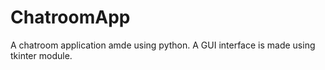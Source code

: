 # ChatroomApp
A chatroom application amde using python. A GUI interface is made using tkinter module.

